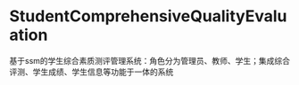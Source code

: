 # StudentComprehensiveQualityEvaluation
 基于ssm的学生综合素质测评管理系统：角色分为管理员、教师、学生；集成综合评测、学生成绩、学生信息等功能于一体的系统

